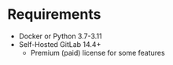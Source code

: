 # Requirements

* Docker or Python 3.7-3.11
* Self-Hosted GitLab 14.4+
    * Premium (paid) license for some features
